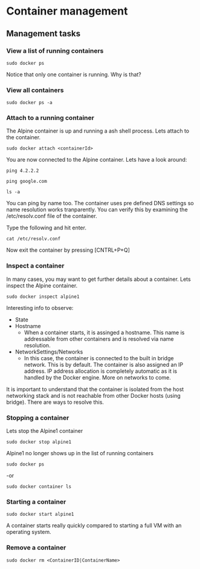 # Container management

## Management tasks

### View a list of running containers

``` docker
sudo docker ps
```

Notice that only one container is running.  Why is that?

### View all containers

``` docker
sudo docker ps -a
```

### Attach to a running container

The Alpine container is up and running a ash shell process. Lets attach to the container.

``` docker
sudo docker attach <containerId>
```

You are now connected to the Alpine container.  Lets have a look around:

``` docker
ping 4.2.2.2
```

``` shell
ping google.com
```

```
ls -a
```

You can ping by name too. The container uses pre defined DNS settings so name resolution works tranparently.
You can verify this by examining the /etc/resolv.conf file of the container.

Type the following and hit enter.
```
cat /etc/resolv.conf
```

Now exit the container by pressing [CNTRL+P+Q]

### Inspect a container

In many cases, you may want to get further details about a container.  Lets inspect the Alpine container. 

```
sudo docker inspect alpine1
```

Interesting info to observe:

+ State
+ Hostname
  + When a container starts, it is assinged a hostname. This name is
  addressable from other containers and is resolved via name resolution.
+ NetworkSettings/Networks
  + In this case, the container is connected to the built in bridge network.
   This is by default.  The container is also assigned an IP address.
   IP address allocation is completely automatic as it is handled by the Docker
   engine.  More on networks to come.

It is important to understand that the container is isolated from the host
networking stack and is not reachable from other Docker hosts (using bridge).
There are ways to resolve this.  

### Stopping a container

Lets stop the Alpine1 container

``` docker
sudo docker stop alpine1
```

Alpine1 no longer shows up in the list of running containers

``` docker
sudo docker ps
```

-or

``` docker
sudo docker container ls
```

### Starting a container

``` docker
sudo docker start alpine1
```

A container starts really quickly compared to starting a full VM with an
operating system.

### Remove a container

``` docker
sudo docker rm <ContainerID|ContainerName>
```
